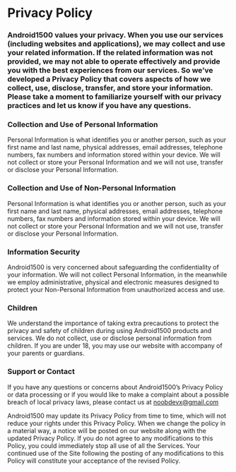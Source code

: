 # Privacy Policy

### Android1500 values your privacy. When you use our services (including websites and applications), we may collect and use your related information. If the related information was not provided, we may not able to operate effectively and provide you with the best experiences from our services. So we’ve developed a Privacy Policy that covers aspects of how we collect, use, disclose, transfer, and store your information. Please take a moment to familiarize yourself with our privacy practices and let us know if you have any questions.

### Collection and Use of Personal Information
    
   Personal Information is what identifies you or another person, such as your first name and last name, physical addresses, email addresses, telephone numbers, fax numbers and information stored within your device. We will not collect or store your Personal Information and we will not use, transfer or disclose your Personal Information.
    
### Collection and Use of Non-Personal Information
    
   Personal Information is what identifies you or another person, such as your first name and last name, physical addresses, email addresses, telephone numbers, fax numbers and information stored within your device.
    We will not collect or store your Personal Information and we will not use, transfer or disclose your Personal Information.
    
    
 ### Information Security
    
   Android1500 is very concerned about safeguarding the confidentiality of your information. We will not collect Personal Information, in the meanwhile we employ administrative, physical and electronic measures designed to protect your Non-Personal Information from unauthorized access and use.
    
###  Children
    
   We understand the importance of taking extra precautions to protect the privacy and safety of children during using Android1500 products and services. We do not collect, use or disclose personal information from children. If you are under 18, you may use our website with accompany of your parents or guardians.
    
 

### Support or Contact

If you have any questions or concerns about Android1500’s Privacy Policy or data processing or if you would like to make a complaint about a possible breach of local privacy laws, please contact us at noobdevx@gmail.com

Android1500 may update its Privacy Policy from time to time, which will not reduce your rights under this Privacy Policy. When we change the policy in a material way, a notice will be posted on our website along with the updated Privacy Policy. If you do not agree to any modifications to this Policy, you could immediately stop all use of all the Services. Your continued use of the Site following the posting of any modifications to this Policy will constitute your acceptance of the revised Policy.
